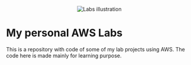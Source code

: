 <p align="center">
<img style="max-width: 360px" src="https://user-images.githubusercontent.com/15220162/224574915-6d0a36f6-debe-45a0-bb19-5baf60f1b97c.svg" alt="Labs illustration" />
</p>

# My personal AWS Labs

This is a repository with code of some of my lab projects using AWS.
The code here is made mainly for learning purpose.

